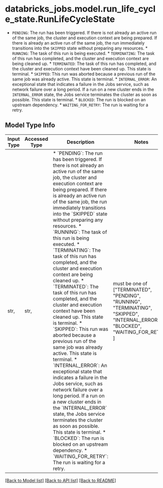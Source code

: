 # databricks_jobs.model.run_life_cycle_state.RunLifeCycleState

* `PENDING`: The run has been triggered. If there is not already an active run of the same job, the cluster and execution context are being prepared. If there is already an active run of the same job, the run immediately transitions into the `SKIPPED` state without preparing any resources. * `RUNNING`: The task of this run is being executed. * `TERMINATING`: The task of this run has completed, and the cluster and execution context are being cleaned up. * `TERMINATED`: The task of this run has completed, and the cluster and execution context have been cleaned up. This state is terminal. * `SKIPPED`: This run was aborted because a previous run of the same job was already active. This state is terminal. * `INTERNAL_ERROR`: An exceptional state that indicates a failure in the Jobs service, such as network failure over a long period. If a run on a new cluster ends in the `INTERNAL_ERROR` state, the Jobs service terminates the cluster as soon as possible. This state is terminal. * `BLOCKED`: The run is blocked on an upstream dependency. * `WAITING_FOR_RETRY`: The run is waiting for a retry.

## Model Type Info
Input Type | Accessed Type | Description | Notes
------------ | ------------- | ------------- | -------------
str,  | str,  | * &#x60;PENDING&#x60;: The run has been triggered. If there is not already an active run of the same job, the cluster and execution context are being prepared. If there is already an active run of the same job, the run immediately transitions into the &#x60;SKIPPED&#x60; state without preparing any resources. * &#x60;RUNNING&#x60;: The task of this run is being executed. * &#x60;TERMINATING&#x60;: The task of this run has completed, and the cluster and execution context are being cleaned up. * &#x60;TERMINATED&#x60;: The task of this run has completed, and the cluster and execution context have been cleaned up. This state is terminal. * &#x60;SKIPPED&#x60;: This run was aborted because a previous run of the same job was already active. This state is terminal. * &#x60;INTERNAL_ERROR&#x60;: An exceptional state that indicates a failure in the Jobs service, such as network failure over a long period. If a run on a new cluster ends in the &#x60;INTERNAL_ERROR&#x60; state, the Jobs service terminates the cluster as soon as possible. This state is terminal. * &#x60;BLOCKED&#x60;: The run is blocked on an upstream dependency. * &#x60;WAITING_FOR_RETRY&#x60;: The run is waiting for a retry. | must be one of ["TERMINATED", "PENDING", "RUNNING", "TERMINATING", "SKIPPED", "INTERNAL_ERROR", "BLOCKED", "WAITING_FOR_RETRY", ] 

[[Back to Model list]](../../README.md#documentation-for-models) [[Back to API list]](../../README.md#documentation-for-api-endpoints) [[Back to README]](../../README.md)

